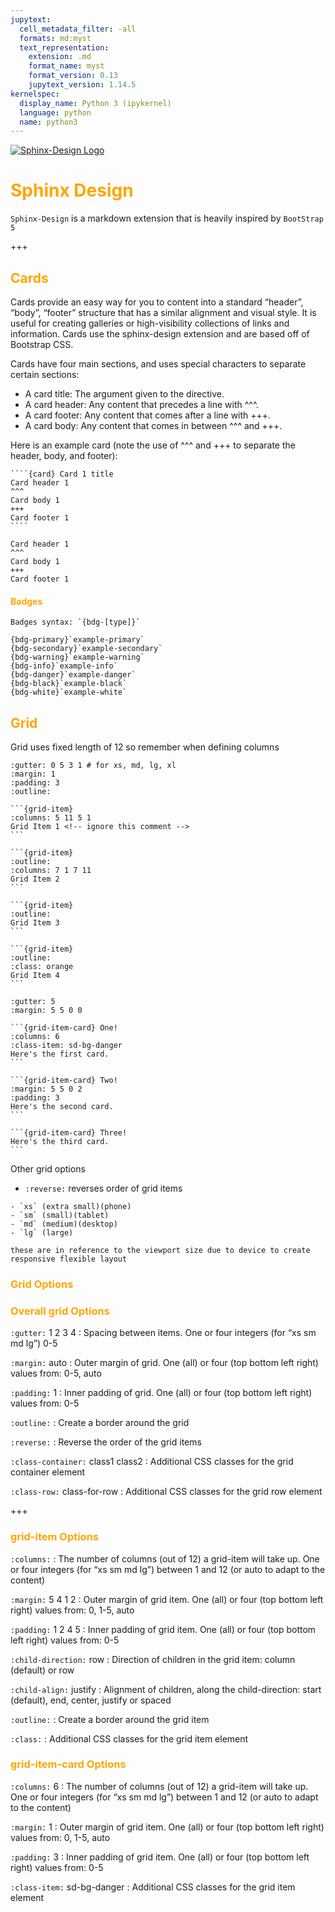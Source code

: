 ```yaml
---
jupytext:
  cell_metadata_filter: -all
  formats: md:myst
  text_representation:
    extension: .md
    format_name: myst
    format_version: 0.13
    jupytext_version: 1.14.5
kernelspec:
  display_name: Python 3 (ipykernel)
  language: python
  name: python3
---
```


<head>
  <link 
    href="https://fonts.googleapis.com/css?family=Fira+Mono:500&display=swap" 
    rel="stylesheet">
  <link rel="stylesheet" href="../CSS.css">
  <script src="../CSS.js"></script>
  <script src="https://code.jquery.com/jquery-3.5.1.min.js" integrity="sha256-9/aliU8dGd2tb6OSsuzixeV4y/faTqgFtohetphbbj0=" crossorigin="anonymous"></script>

<style> 
body ::selection {
  /*highlighting*/
  background: transparent;
  text-shadow: 
    1px  0px 1px ,
    0px  1px 1px ,
    -1px  0px 1px ,
    0px -1px 1px ,
    0px  1px black ,
    1px  0px black ,
    -1px  0px black ,
    0px -1px black ;
  text-outline: black;  
}
/* Themes */
h1, h2, h3, h4, h5, h6, .orange {
  color: orange;
}

</style>
</head>    
<div id="stack-container">
  <a href="https://sphinx-design.readthedocs.io/en/latest/index.html"><img src="https://sphinx-design.readthedocs.io/en/latest/_static/logo_wide.svg" alt="Sphinx-Design Logo"></a>
</div>

# Sphinx Design

`Sphinx-Design` is a markdown extension that is heavily inspired by `BootStrap 5`

+++

## Cards

Cards provide an easy way for you to content into a standard “header”, “body”, “footer” structure that has a similar alignment and visual style. It is useful for creating galleries or high-visibility collections of links and information. Cards use the sphinx-design extension and are based off of Bootstrap CSS.

Cards have four main sections, and uses special characters to separate certain sections:

  - A card title: The argument given to the directive.
  - A card header: Any content that precedes a line with ^^^.
  - A card footer: Any content that comes after a line with +++.
  - A card body: Any content that comes in between ^^^ and +++.

Here is an example card (note the use of ^^^ and +++ to separate the header, body, and footer):

    ````{card} Card 1 title
    Card header 1
    ^^^
    Card body 1
    +++
    Card footer 1
    ````
````{card} Card 1 title
Card header 1
^^^
Card body 1
+++
Card footer 1
````

#### Badges
````{card}
Badges syntax: `{bdg-[type]}`

{bdg-primary}`example-primary`
{bdg-secondary}`example-secondary`
{bdg-warning}`example-warning`
{bdg-info}`example-info`
{bdg-danger}`example-danger`
{bdg-black}`example-black`
{bdg-white}`example-white`
````

## Grid
Grid uses fixed length of 12 so remember when defining columns

````{grid}
:gutter: 0 5 3 1 # for xs, md, lg, xl 
:margin: 1
:padding: 3
:outline:

```{grid-item}
:columns: 5 11 5 1
Grid Item 1 <!-- ignore this comment -->
```

```{grid-item}
:outline:
:columns: 7 1 7 11
Grid Item 2
```

```{grid-item}
:outline:
Grid Item 3
```

```{grid-item}
:outline:
:class: orange
Grid Item 4
```
````

````{grid}
:gutter: 5
:margin: 5 5 0 0

```{grid-item-card} One!
:columns: 6 
:class-item: sd-bg-danger
Here's the first card.
```

```{grid-item-card} Two!
:margin: 5 5 0 2
:padding: 3
Here's the second card.
```

```{grid-item-card} Three!
Here's the third card.
```
````

Other grid options
- `:reverse:` reverses order of grid items

```{note}
- `xs` (extra small)(phone)
- `sm` (small)(tablet)
- `md` (medium)(desktop)
- `lg` (large)

these are in reference to the viewport size due to device to create responsive flexible layout
```
### Grid Options

### Overall grid Options

`:gutter:` 1 2 3 4
: Spacing between items. One or four integers (for “xs sm md lg”) 0-5

`:margin:` auto
: Outer margin of grid. One (all) or four (top bottom left right) values from: 0-5, auto

`:padding:` 1
: Inner padding of grid. One (all) or four (top bottom left right) values from: 0-5

`:outline:`
: Create a border around the grid

`:reverse:`
: Reverse the order of the grid items

`:class-container:` class1 class2
: Additional CSS classes for the grid container element

`:class-row:` class-for-row 
: Additional CSS classes for the grid row element

+++

### grid-item Options

`:columns:`
: The number of columns (out of 12) a grid-item will take up. One or four integers (for “xs sm md lg”) between 1 and 12 (or auto to adapt to the content)

`:margin:` 5 4 1 2
: Outer margin of grid item. One (all) or four (top bottom left right) values from: 0, 1-5, auto

`:padding:` 1 2 4 5
: Inner padding of grid item. One (all) or four (top bottom left right) values from: 0-5

`:child-direction:` row
: Direction of children in the grid item: column (default) or row

`:child-align:` justify
: Alignment of children, along the child-direction: start (default), end, center, justify or spaced

`:outline:`
: Create a border around the grid item

`:class:`
: Additional CSS classes for the grid item element

### grid-item-card Options

`:columns:` 6
: The number of columns (out of 12) a grid-item will take up. One or four integers (for “xs sm md lg”) between 1 and 12 (or auto to adapt to the content)

`:margin:` 1
: Outer margin of grid item. One (all) or four (top bottom left right) values from: 0, 1-5, auto

`:padding:` 3
: Inner padding of grid item. One (all) or four (top bottom left right) values from: 0-5

`:class-item:` sd-bg-danger
: Additional CSS classes for the grid item element
